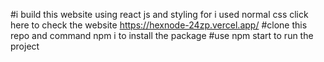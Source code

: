 #i build this website using react js and styling for i used normal css 
click here to check the website https://hexnode-24zp.vercel.app/
#clone this repo and command npm i to install the package
#use npm start to run the project
